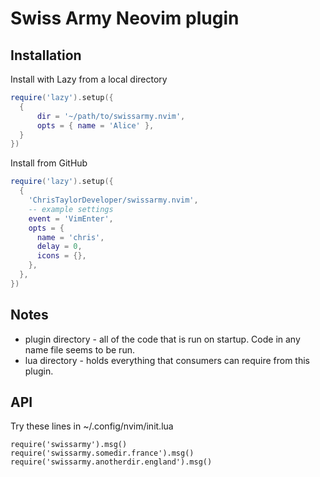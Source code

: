# Swiss Army Neovim plugin

## Installation

Install with Lazy from a local directory

```lua
require('lazy').setup({
  {
      dir = '~/path/to/swissarmy.nvim',
      opts = { name = 'Alice' },
  }
})
```

Install from GitHub

```lua
require('lazy').setup({
  {
    'ChrisTaylorDeveloper/swissarmy.nvim',
    -- example settings
    event = 'VimEnter',
    opts = {
      name = 'chris',
      delay = 0,
      icons = {},
    },
  },
})
```

## Notes

* plugin directory - all of the code that is run on startup. Code in any name file seems to be run.
* lua directory - holds everything that consumers can require from this plugin.

## API

Try these lines in ~/.config/nvim/init.lua

```shell
require('swissarmy').msg()
require('swissarmy.somedir.france').msg()
require('swissarmy.anotherdir.england').msg()
```